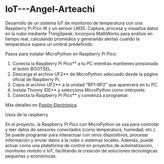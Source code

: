 # IoT---Angel-Arteachi
Desarrollo de un sistema IoT de monitoreo de temperatura con una Raspberry Pi Pico W y un sensor LM35. Captura, procesa y visualiza datos en la nube mediante ThingSpeak. Incorpora MathWorks para análisis en tiempo real, calculando promedios y generando alertas cuando la temperatura supera un umbral predefinido.

Pasos para instalar MicroPython en Raspberry Pi Pico:

1. Conecta la Raspberry Pi Pico** a tu PC mientras mantienes presionado el botón BOOTSEL.
2. Descarga el archivo UF2** de MicroPython adecuado desde la página oficial de Raspberry Pi.
3. Copia el archivo UF2** a la unidad "RP1-RP2" que aparecerá en tu PC.
4. Instala Thonny IDE** y selecciona MicroPython como intérprete.
5. Conecta la Raspberry Pi Pico** y comienza a programar.

Más detalles en [Pasión Electrónica](https://pasionelectronica.com/como-instalar-micropython-en-la-raspberry-pi-pico/).

Usos de la raspberry

En el proyecto, la Raspberry Pi Pico con MicroPython se usa para controlar y leer datos de sensores conectados (como temperatura, humedad, etc.). Se puede programar para interactuar con otros dispositivos, procesar información y enviar datos a la nube o sistemas locales. Además, puede actuar como una plataforma de control en proyectos de automatización, monitoreo remoto o IoT, facilitando la creación de soluciones tecnológicas pequeñas y económicas.
